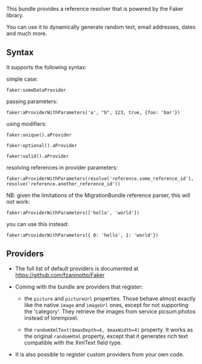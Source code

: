 This bundle provides a reference resolver that is powered by the Faker library.

You can use it to dynamically generate random text, email addresses, dates and much more.

## Syntax

It supports the following syntax:

simple case:
    
    faker:someDataProvider

passing parameters:
    
    faker:aProviderWithParameters('a', "b", 123, true, {foo: 'bar'})

using modifiers:

    faker:unique().aProvider
    
    faker:optional().aProvider
    
    faker:valid().aProvider

resolving references in provider parameters:

    faker:aProviderWithParameters(resolve('reference.some_reference_id'), resolve('reference.another_reference_id'))

NB: given the limitations of the MigrationBundle reference parser, this will *not* work:

    faker:aProviderWithParameters(['hello', 'world'])

you can use this instead:

    faker:aProviderWithParameters({ 0: 'hello', 1: 'world'})
    
## Providers

* The full list of default providers is documented at https://github.com/fzaninotto/Faker

* Coming with the bundle are providers that register:
 
    * the `picture` and `pictureUrl` properties.
        Those behave almost exactly like the native `image` and `imageUrl` ones, except for not supporting the 'category'.
        They retrieve the images from service picsum.photos instead of lorempixel.
 
    * the `randomXmlText($maxDepth=4, $maxWidth=4)` property.
        It works as the original `randomHtml` property, except that it generates rich text compatible with the XmlText
        field type.

* It is also possible to register custom providers from your own code.

